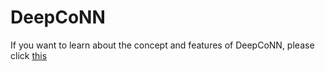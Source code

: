 # DeepCoNN

If you want to learn about the concept and features of DeepCoNN, please click [this](https://github.com/jaejunchoe/DeepCoNN)

